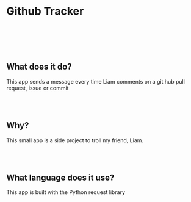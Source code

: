 # Github Tracker
<br><br>
<br><br>

## What does it do?
This app sends a message every time Liam comments on a git hub pull request, issue or commit

<br><br>
## Why?
This small app is a side project to troll my friend, Liam. 

<br><br>
## What language does it use?
This app is built with the Python request library
